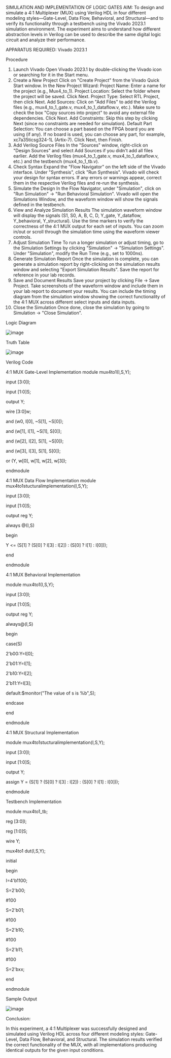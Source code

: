 SIMULATION AND IMPLEMENTATION OF LOGIC GATES
AIM:
To design and simulate a 4:1 Multiplexer (MUX) using Verilog HDL in four different modeling styles—Gate-Level, Data Flow, Behavioral, and Structural—and to verify its functionality through a testbench using the Vivado 2023.1 simulation environment. The experiment aims to understand how different abstraction levels in Verilog can be used to describe the same digital logic circuit and analyze their performance.

APPARATUS REQUIRED:
Vivado 2023.1

Procedure
1. Launch Vivado
Open Vivado 2023.1 by double-clicking the Vivado icon or searching for it in the Start menu.
2. Create a New Project
Click on "Create Project" from the Vivado Quick Start window.
In the New Project Wizard:
Project Name: Enter a name for the project (e.g., Mux4_to_1).
Project Location: Select the folder where the project will be saved.
Click Next.
Project Type: Select RTL Project, then click Next.
Add Sources:
Click on "Add Files" to add the Verilog files (e.g., mux4_to_1_gate.v, mux4_to_1_dataflow.v, etc.).
Make sure to check the box "Copy sources into project" to avoid any external file dependencies.
Click Next.
Add Constraints: Skip this step by clicking Next (since no constraints are needed for simulation).
Default Part Selection:
You can choose a part based on the FPGA board you are using (if any).
If no board is used, you can choose any part, for example, xc7a35ticsg324-1L (Artix-7).
Click Next, then Finish.
3. Add Verilog Source Files
In the "Sources" window, right-click on "Design Sources" and select Add Sources if you didn't add all files earlier.
Add the Verilog files (mux4_to_1_gate.v, mux4_to_1_dataflow.v, etc.) and the testbench (mux4_to_1_tb.v).
4. Check Syntax
Expand the "Flow Navigator" on the left side of the Vivado interface.
Under "Synthesis", click "Run Synthesis".
Vivado will check your design for syntax errors. If any errors or warnings appear, correct them in the respective Verilog files and re-run the synthesis.
5. Simulate the Design
In the Flow Navigator, under "Simulation", click on "Run Simulation" → "Run Behavioral Simulation".
Vivado will open the Simulations Window, and the waveform window will show the signals defined in the testbench.
6. View and Analyze Simulation Results
The simulation waveform window will display the signals (S1, S0, A, B, C, D, Y_gate, Y_dataflow, Y_behavioral, Y_structural).
Use the time markers to verify the correctness of the 4:1 MUX output for each set of inputs.
You can zoom in/out or scroll through the simulation time using the waveform viewer controls.
7. Adjust Simulation Time
To run a longer simulation or adjust timing, go to the Simulation Settings by clicking "Simulation" → "Simulation Settings".
Under "Simulation", modify the Run Time (e.g., set to 1000ns).
8. Generate Simulation Report
Once the simulation is complete, you can generate a simulation report by right-clicking on the simulation results window and selecting "Export Simulation Results".
Save the report for reference in your lab records.
9. Save and Document Results
Save your project by clicking File → Save Project.
Take screenshots of the waveform window and include them in your lab report to document your results.
You can include the timing diagram from the simulation window showing the correct functionality of the 4:1 MUX across different select inputs and data inputs.
10. Close the Simulation
Once done, close the simulation by going to Simulation → "Close Simulation".

Logic Diagram

![image](https://github.com/user-attachments/assets/d4ab4bc3-12b0-44dc-8edb-9d586d8ba856)

Truth Table

![image](https://github.com/user-attachments/assets/c850506c-3f6e-4d6b-8574-939a914b2a5f)

Verilog Code

4:1 MUX Gate-Level Implementation
module mux4to1(I,S,Y);

input [3:0]I;

input [1:0]S;

output Y;

wire [3:0]w;

and (w0, I[0], ~S[1], ~S[0]); 

and (w[1], I[1], ~S[1], S[0]); 

and (w[2], I[2], S[1], ~S[0]);

and (w[3], I[3], S[1], S[0]);

or (Y, w[0], w[1], w[2], w[3]);

endmodule

4:1 MUX Data Flow Implementation
module mux4to1stucturalimplementation(I,S,Y);

input [3:0]I;

input [1:0]S;

output reg Y;

always @(I,S)

begin

 Y <= (S[1] ? (S[0] ? I[3] : I[2]) : (S[0] ? I[1] : I[0]));
 
 end

endmodule

4:1 MUX Behavioral Implementation

module mux4to1(I,S,Y);

input [3:0]I;

input [1:0]S;

output reg Y;

always@(I,S)

begin

case(S)

2'b00:Y=I[0];

2'b01:Y=I[1];

2'b10:Y=I[2];

2'b11:Y=I[3];

default:$monitor("The value of s is %b",S);

endcase

end

endmodule

4:1 MUX Structural Implementation

module mux4to1stucturalimplementation(I,S,Y);

input [3:0]I;

input [1:0]S;

output Y;

assign Y = (S[1] ? (S[0] ? I[3] : I[2]) : (S[0] ? I[1] : I[0]));

endmodule




Testbench Implementation

module mux4to1_tb;

reg [3:0]I;

reg [1:0]S;

wire Y;

mux4to1 dut(I,S,Y);

initial

begin

I=4'b1100;

S=2'b00;

#100

S=2'b01;

#100

S=2'b10;

#100

S=2'b11;

#100

S=2'bxx;

end

endmodule

Sample Output

![image](https://github.com/user-attachments/assets/d34e43c6-7111-42d8-8014-ea3f603bf9d8)


Conclusion:

In this experiment, a 4:1 Multiplexer was successfully designed and simulated using Verilog HDL across four different modeling styles: Gate-Level, Data Flow, Behavioral, and Structural. The simulation results verified the correct functionality of the MUX, with all implementations producing identical outputs for the given input conditions.
